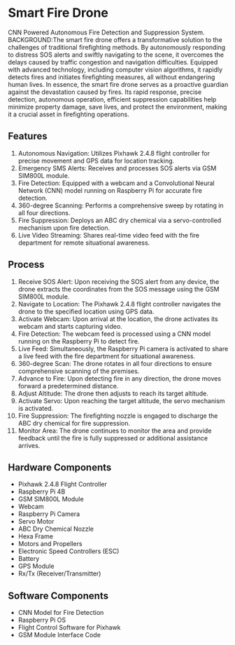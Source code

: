 # Smart Fire Drone

CNN Powered Autonomous Fire Detection and Suppression System.
BACKGROUND:The smart fire drone offers a transformative solution to the challenges of traditional firefighting methods. By autonomously responding to distress SOS alerts and swiftly navigating to the scene, it overcomes the delays caused by traffic congestion and navigation difficulties. Equipped with advanced technology, including computer vision algorithms, it rapidly detects fires and initiates firefighting measures, all without endangering human lives. In essence, the smart fire drone serves as a proactive guardian against the devastation caused by fires. Its rapid response, precise detection, autonomous operation, efficient suppression capabilities help minimize property damage, save lives, and protect the environment, making it a crucial asset in firefighting operations.

## Features
1. Autonomous Navigation: Utilizes Pixhawk 2.4.8 flight controller for precise movement and GPS data for location tracking.
2. Emergency SMS Alerts: Receives and processes SOS alerts via GSM SIM800L module.
3. Fire Detection: Equipped with a webcam and a Convolutional Neural Network (CNN) model running on Raspberry Pi for accurate fire detection.
4. 360-degree Scanning: Performs a comprehensive sweep by rotating in all four directions.
5. Fire Suppression: Deploys an ABC dry chemical via a servo-controlled mechanism upon fire detection.
6. Live Video Streaming: Shares real-time video feed with the fire department for remote situational awareness.

## Process

1. Receive SOS Alert: Upon receiving the SOS alert from any device, the drone extracts the coordinates from the SOS message using the GSM SIM800L module.
2. Navigate to Location: The Pixhawk 2.4.8 flight controller navigates the drone to the specified location using GPS data.
3. Activate Webcam: Upon arrival at the location, the drone activates its webcam and starts capturing video.
4. Fire Detection: The webcam feed is processed using a CNN model running on the Raspberry Pi to detect fire.
5. Live Feed: Simultaneously, the Raspberry Pi camera is activated to share a live feed with the fire department for situational awareness.
6. 360-degree Scan: The drone rotates in all four directions to ensure comprehensive scanning of the premises.
7. Advance to Fire: Upon detecting fire in any direction, the drone moves forward a predetermined distance.
8. Adjust Altitude: The drone then adjusts to reach its target altitude.
9. Activate Servo: Upon reaching the target altitude, the servo mechanism is activated.
10. Fire Suppression: The firefighting nozzle is engaged to discharge the ABC dry chemical for fire suppression.
11. Monitor Area: The drone continues to monitor the area and provide feedback until the fire is fully suppressed or additional assistance arrives.

## Hardware Components
- Pixhawk 2.4.8 Flight Controller
- Raspberry Pi 4B
- GSM SIM800L Module
- Webcam
- Raspberry Pi Camera
- Servo Motor
- ABC Dry Chemical Nozzle
- Hexa Frame
- Motors and Propellers
- Electronic Speed Controllers (ESC)
- Battery
- GPS Module
- Rx/Tx (Receiver/Transmitter)

## Software Components
- CNN Model for Fire Detection
- Raspberry Pi OS
- Flight Control Software for Pixhawk
- GSM Module Interface Code

